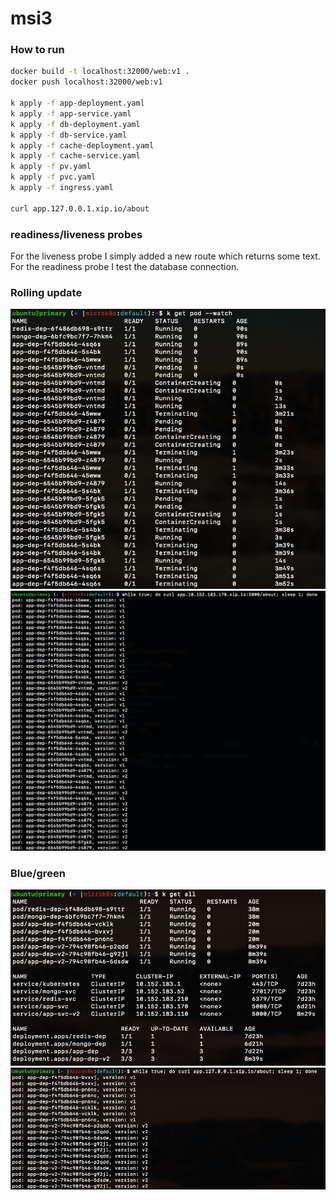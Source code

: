 # msi3

### How to run

``` bash
docker build -t localhost:32000/web:v1 . 
docker push localhost:32000/web:v1
  
k apply -f app-deployment.yaml
k apply -f app-service.yaml
k apply -f db-deployment.yaml
k apply -f db-service.yaml
k apply -f cache-deployment.yaml
k apply -f cache-service.yaml
k apply -f pv.yaml
k apply -f pvc.yaml
k apply -f ingress.yaml

curl app.127.0.0.1.xip.io/about 
```

### readiness/liveness probes

For the liveness probe I simply added a new route which returns some text.
For the readiness probe I test the database connection. 


### Rolling update 

![alt text](https://github.com/zspiler/msi3/blob/master/screenshots/rolling1.png?raw=true)
![alt text](https://github.com/zspiler/msi3/blob/master/screenshots/rolling2.png?raw=true)

### Blue/green 

![alt text](https://github.com/zspiler/msi3/blob/master/screenshots/bluegreen1.png?raw=true)
![alt text](https://github.com/zspiler/msi3/blob/master/screenshots/bluegreen2.png?raw=true)
